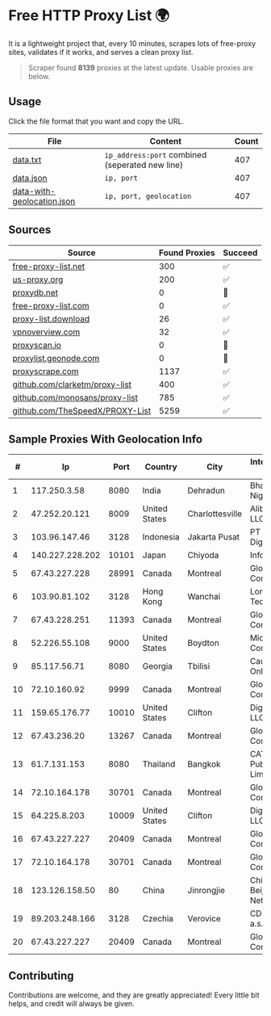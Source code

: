 
# Free HTTP Proxy List 🌍

It is a lightweight project that, every 10 minutes, scrapes lots of free-proxy sites, validates if it works, and serves a clean proxy list.


> Scraper found **8139** proxies at the latest update. Usable proxies are below.

## Usage

Click the file format that you want and copy the URL.


|File|Content|Count|
|----|-------|-----|
|[data.txt](https://raw.githubusercontent.com/themiralay/Proxy-List-World/master/data.txt)|`ip_address:port` combined (seperated new line)|407|
|[data.json](https://raw.githubusercontent.com/themiralay/Proxy-List-World/master/data.json)|`ip, port`|407|
|[data-with-geolocation.json](https://raw.githubusercontent.com/themiralay/Proxy-List-World/master/data-with-geolocation.json)|`ip, port, geolocation`|407|

## Sources

|Source|Found Proxies|Succeed|
|------|-------------|-------|
|[free-proxy-list.net](https://free-proxy-list.net)|300|✅|
|[us-proxy.org](https://www.us-proxy.org)|200|✅|
|[proxydb.net](http://proxydb.net)|0|🚫|
|[free-proxy-list.com](https://free-proxy-list.com/?page=&port=&type%5B%5D=http&type%5B%5D=https&up_time=0&search=Search)|0|✅|
|[proxy-list.download](https://www.proxy-list.download/HTTP)|26|✅|
|[vpnoverview.com](https://vpnoverview.com/privacy/anonymous-browsing/free-proxy-servers)|32|✅|
|[proxyscan.io](https://www.proxyscan.io)|0|🚫|
|[proxylist.geonode.com](https://proxylist.geonode.com/api/proxy-list?limit=300&page=1&sort_by=lastChecked&sort_type=desc&protocols=http,https)|0|🚫|
|[proxyscrape.com](https://api.proxyscrape.com/v2/?request=displayproxies&protocol=http&timeout=10000&country=all&ssl=all&anonymity=all)|1137|✅|
|[github.com/clarketm/proxy-list](https://raw.githubusercontent.com/clarketm/proxy-list/master/proxy-list-raw.txt)|400|✅|
|[github.com/monosans/proxy-list](https://raw.githubusercontent.com/monosans/proxy-list/main/proxies/http.txt)|785|✅|
|[github.com/TheSpeedX/PROXY-List](https://raw.githubusercontent.com/TheSpeedX/PROXY-List/master/http.txt)|5259|✅|


## Sample Proxies With Geolocation Info

|#|Ip|Port|Country|City|Internet Service Provider|
|-|--|----|-------|----|-------------------------|
|1|117.250.3.58|8080|India|Dehradun|Bharat Sanchar Nigam Ltd|
|2|47.252.20.121|8009|United States|Charlottesville|Alibaba.com LLC|
|3|103.96.147.46|3128|Indonesia|Jakarta Pusat|PT Era Awan Digital|
|4|140.227.228.202|10101|Japan|Chiyoda|InfoSphere|
|5|67.43.227.228|28991|Canada|Montreal|GloboTech Communications|
|6|103.90.81.102|3128|Hong Kong|Wanchai|Lonlife Technology Co.|
|7|67.43.228.251|11393|Canada|Montreal|GloboTech Communications|
|8|52.226.55.108|9000|United States|Boydton|Microsoft Corporation|
|9|85.117.56.71|8080|Georgia|Tbilisi|Caucasus Online Ltd.|
|10|72.10.160.92|9999|Canada|Montreal|GloboTech Communications|
|11|159.65.176.77|10010|United States|Clifton|DigitalOcean, LLC|
|12|67.43.236.20|13267|Canada|Montreal|GloboTech Communications|
|13|61.7.131.153|8080|Thailand|Bangkok|CAT Telecom Public Company Limited|
|14|72.10.164.178|30701|Canada|Montreal|GloboTech Communications|
|15|64.225.8.203|10009|United States|Clifton|DigitalOcean, LLC|
|16|67.43.227.227|20409|Canada|Montreal|GloboTech Communications|
|17|72.10.164.178|30701|Canada|Montreal|GloboTech Communications|
|18|123.126.158.50|80|China|Jinrongjie|China Unicom Beijing Province Network|
|19|89.203.248.166|3128|Czechia|Verovice|CD-Telematika a.s.|
|20|67.43.227.227|20409|Canada|Montreal|GloboTech Communications|



## Contributing

Contributions are welcome, and they are greatly appreciated! Every
little bit helps, and credit will always be given.

